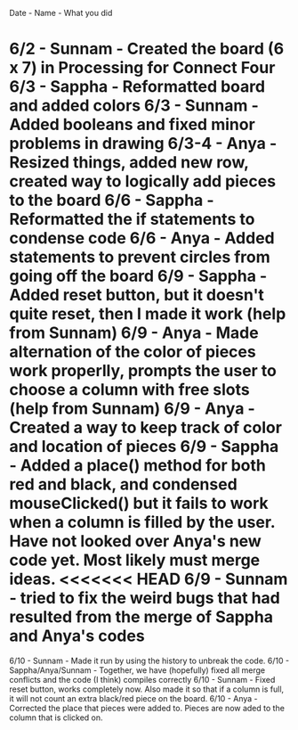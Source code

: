 Date - Name - What you did

6/2 - Sunnam - Created the board (6 x 7) in Processing for Connect Four
6/3 - Sappha - Reformatted board and added colors
6/3 - Sunnam - Added booleans and fixed minor problems in drawing
6/3-4 - Anya - Resized things, added new row, created way to logically add pieces to the board
6/6 - Sappha - Reformatted the if statements to condense code
6/6 - Anya - Added statements to prevent circles from going off the board
6/9 - Sappha - Added reset button, but it doesn't quite reset, then I made it work (help from Sunnam)
6/9 - Anya - Made alternation of the color of pieces work properlly, prompts the user to choose a column with free slots (help from Sunnam)
6/9 - Anya - Created a way to keep track of color and location of pieces
6/9 - Sappha - Added a place() method for both red and black, and condensed mouseClicked() but it fails to work when a column is filled by the user. Have not looked over Anya's new code yet. Most likely must merge ideas.
<<<<<<< HEAD
6/9 - Sunnam - tried to fix the weird bugs that had resulted from the merge of Sappha and Anya's codes
=======
6/10 - Sunnam - Made it run by using the history to unbreak the code.
6/10 - Sappha/Anya/Sunnam - Together, we have (hopefully) fixed all merge conflicts and the code (I think) compiles correctly
6/10 - Sunnam - Fixed reset button, works completely now. Also made it so that if a column is full, it will not count an extra black/red piece on the board.
6/10 - Anya - Corrected the place that pieces were added to. Pieces are now aded to the column that is clicked on.
